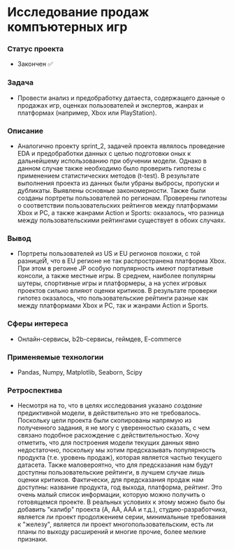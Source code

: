 # Исследование продаж компъютерных игр

### Статус проекта
- Закончен ✅

### Задача  
- Провести анализ и предобработку датаеста, содержащего данные о продажах игр, оценках пользователей и экспертов, жанрах и платформах (например, Xbox или PlayStation).  

### Описание
- Аналогично проекту sprint_2, задачей проекта являлось проведение EDA и предобработки данных с целью подготовки оных к дальнейшему использованию при обучении модели. Однако в данном случае также необходимо было проверить гипотезы с применением статистических методов (t-test). В результате выполнения проекта из данных были убраны выбросы, пропуски и дубликаты. Выявлены основные закономерности. Также были созданы портреты пользователей по регионам. Проверены гипотезы о соответствии пользовательских рейтингов между платформами Xbox и PC, а также жанрами Action и Sports: оказалось, что разница между пользовательскими рейтингами существует в обоих случаях. 

### Вывод
- Портреты пользователей из US и EU регионов похожи, с той разницеЙ, что в EU регионе не так распространена платформа Xbox. При этом в регоине JP особую популярность имеют портативые консоли, а также местные игры. В среднем, наиболее популярны шутеры, спортивные игры и платформеры, а на успех игровых проектов сильно влияют оценки критиков. В результате проверки гипотез оказалось, что пользовательские рейтинги разные как между платформами Xbox и PC, так и жанрами Action и Sports.

### Сферы интереса
- Онлайн-сервисы, b2b-сервисы, геймдев, E-commerce

### Применяемые технологии
- Pandas, Numpy, Matplotlib, Seaborn, Scipy

### Ретроспектива
- Несмотря на то, что в целях исследования указано _создание_ предиктивной модели, в действительно это не требовалось. Поскольку цели проекта были скопированы напрямую из полученного задания, я не могу с уверенностью сказать, с чем связано подобное расхождение с действительностью. Хочу отметить, что для построения модели текущих данных явно недостаточно, поскольку мы хотим предсказывать популярность продукта (т.е. уровень продаж), которая является частью текущего датасета. Также маловероятно, что для предсказания нам будут доступны пользовательские рейтинги, в лучшем случае лишь оценки критиков. Фактически, для предсказания продаж нам доступны: название продукта, год выхода, платформа, рейтинг. Это очень малый список информации, которую можно получить о готовящемся проекте. В реальных условиях к этому можно было бы добавить "калибр" проекта (A, AA, AAA и т.д.), студию-разработчика, является ли проект продолжением серии, минимальные требования к "железу", является ли проект многопользовательским, есть ли планы по выходу расширений и многие прочие, более мелкие признаки.  
